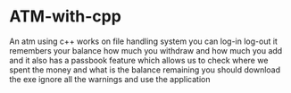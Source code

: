 # ATM-with-cpp
An atm using c++ works on file handling system you can log-in log-out it remembers your balance how much you withdraw and how much you add and it also has a passbook feature which allows us to check where we spent the money and what is the balance remaining you should download the exe ignore all the warnings and use the application
